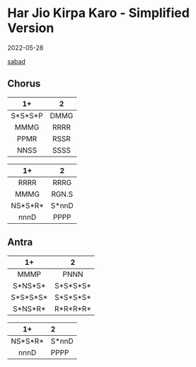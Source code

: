 # Har Jio Kirpa Karo - Simplified Version

2022-05-28

[sabad](https://www.igurbani.com/shabad/asqv?verse=om2o)
## Chorus

1+ | 2
:-: | :-:
S\*S\*S\*P | DMMG
MMMG | RRRR
PPMR | RSSR
NNSS | SSSS

1+ | 2
:-: | :-:
RRRR | RRRG
MMMG | RGN.S
NS\*S\*R\* | S\*nnD
nnnD | PPPP

## Antra

1+ | 2
:-: | :-:
MMMP | PNNN
S\*NS\*S\* | S\*S\*S\*S\*
S\*S\*S\*S\* | S\*S\*S\*S\*
S\*NS\*R\* | R\*R\*R\*R\*

1+ | 2
:-: | :-
NS\*S\*R\* | S\*nnD
nnnD | PPPP
